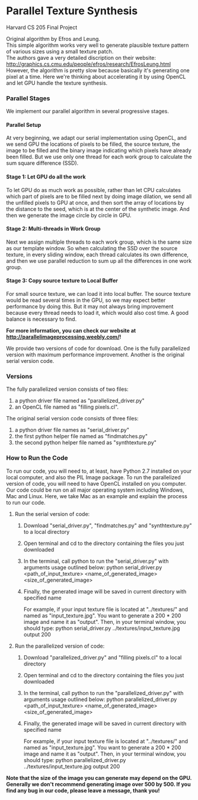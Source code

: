 # Parallel Texture Synthesis
Harvard CS 205 Final Project

Original algorithm by Efros and Leung.  
This simple algorithm works very well to generate plausible texture pattern of various sizes using a small texture patch.  
The authors gave a very detailed discription on their website: http://graphics.cs.cmu.edu/people/efros/research/EfrosLeung.html  
However, the algorithm is pretty slow because basically it's generating one pixel at a time. Here we're thinking about accelerating it by using OpenCL and let GPU handle the texture synthesis.  

### Parallel Stages
We implement our parallel algorithm in several progressive stages.  
#### Parallel Setup
At very beginning, we adapt our serial implementation using OpenCL, and we send GPU the locations of pixels to be filled, the source texture, the image to be filled and the binary image indicating which pixels have already been filled. But we use only one thread for each work group to calculate the sum square difference (SSD).
#### Stage 1: Let GPU do all the work
To let GPU do as much work as possible, rather than let CPU calculates which part of pixels are to be filled next by doing image dilation, we send all the unfilled pixels to GPU at once, and then sort the array of locations by the distance to the seed, which is at the center of the synthetic image. And then we generate the image circle by circle in GPU.
#### Stage 2: Multi-threads in Work Group
Next we assign multiple threads to each work group, which is the same size as our template window. So when calculating the SSD over the source texture, in every sliding window, each thread calculates its own difference, and then we use parallel reduction to sum up all the differences in one work group. 
#### Stage 3: Copy source texture to Local Buffer
For small source texture, we can load it into local buffer. The source texture would be read several times in the GPU, so we may expect better performance by doing this. But it may not always bring improvement because every thread needs to load it, which would also cost time. A good balance is necessary to find.  

**For more information, you can check our website at http://parallelimageprocessing.weebly.com/!**

We provide two versions of code for download. One is the fully parallelized version with maximum performance improvement.  Another is the original serial version code. 

### Versions
The fully parallelized version consists of two files:  
1. a python driver file named as "parallelized_driver.py"  
2. an OpenCL file named as "filling pixels.cl".  

The original serial version code consists of three files:  
1. a python driver file names as "serial_driver.py"  
2. the first python helper file named as "findmatches.py"  
3. the second python helper file named as "synthtexture.py"   

### How to Run the Code
To run our code, you will need to, at least, have Python 2.7 installed on your local computer, and also the PIL Image package. To run the parallelized version of code, you will need to have OpenCL installed on you computer. Our code could be run on all major operating system including Windows, Mac and Linux. Here, we take Mac as an example and explain the process to run our code.
1. Run the serial version of code:
    1. Download "serial_driver.py", "findmatches.py" and "synthtexture.py" to a local directory 
    2. Open terminal and cd to the directory containing the files you just downloaded
    3. In the terminal, call python to run the "serial_driver.py" with arguments usage outlined below:
       python serial_driver.py <path_of_input_texture> <name_of_generated_image> <size_of_generated_image>
    4. Finally, the generated image will be saved in current directory with specified name

       For example, if your input texture file is located at "../textures/" and named as "input_texture.jpg". You want to generate a 
       200 * 200 image and name it as "output".
       Then, in your terminal window, you should type:
       python serial_driver.py ../textures/input_texture.jpg output 200
    
2. Run the parallelized version of code:
    1. Download "parallelized_driver.py" and "filling pixels.cl" to a local directory 
    2. Open terminal and cd to the directory containing the files you just downloaded
    3. In the terminal, call python to run the "parallelized_driver.py" with arguments usage outlined below:
       python parallelized_driver.py <path_of_input_texture> <name_of_generated_image> <size_of_generated_image>
    4. Finally, the generated image will be saved in current directory with specified name

       For example, if your input texture file is located at "../textures/" and named as "input_texture.jpg". You want to generate a 
       200 * 200 image and name it as "output".
       Then, in your terminal window, you should type:
       python parallelized_driver.py ../textures/input_texture.jpg output 200

**Note that the size of the image you can generate may depend on the GPU. Generally we don't recommend generating image over 500 by 500. If you find any bug in our code, please leave a message, thank you!**
